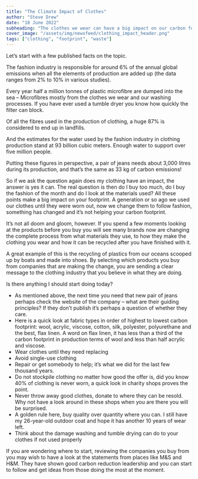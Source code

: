 ```yaml
---
title: "The Climate Impact of Clothes"
author: "Steve Drew"
date: "10 June 2022"
subheading: "The clothes we wear can have a big impact on our carbon footprint, find out what you can do to reduce this"
cover_image: "/assets/img/newsfeed/clothing_impact_header.png"   
tags: ["clothing", "footprint", "waste"]
---
```

Let’s start with a few published facts on the topic.

The fashion industry is responsible for around 6% of the annual global emissions when all the elements of production are added up (the data ranges from 2% to 10% in various studies).

Every year half a million tonnes of plastic microfibre are dumped into the sea – Microfibres mostly from the clothes we wear and our washing processes. If you have ever used a tumble dryer you know how quickly the filter can block.

Of all the fibres used in the production of clothing, a huge 87% is considered to end up in landfills.

And the estimates for the water used by the fashion industry in clothing production stand at 93 billion cubic meters. Enough water to support over five million people. 

Putting these figures in perspective, a pair of jeans needs about 3,000 litres during its production, and that’s the same as 33 kg of carbon emissions!

So if we ask the question again does my clothing have an impact, the answer is yes it can. The real question is then do I buy too much, do I buy the fashion of the month and do I look at the materials used? All these points make a big impact on your footprint. A generation or so ago we used our clothes until they were worn out, now we change them to follow fashion, something has changed and it’s not helping your carbon footprint. 

It’s not all doom and gloom, however. If you spend a few moments looking at the products before you buy you will see many brands now are changing the complete process from what materials they use, to how they make the clothing you wear and how it can be recycled after you have finished with it.

A great example of this is the recycling of plastics from our oceans scooped up by boats and made into shoes. By selecting which products you buy from companies that are making the change, you are sending a clear message to the clothing industry that you believe in what they are doing.

Is there anything I should start doing today?

- As mentioned above, the next time you need that new pair of jeans perhaps check the website of the company – what are their guiding principles? If they don’t publish it’s perhaps a question of whether they care. 
- Here is a quick look at fabric types in order of highest to lowest carbon footprint: wool, acrylic, viscose, cotton, silk, polyester, polyurethane and the best, flax linen. A word on flax linen, it has less than a third of the carbon footprint in production terms of wool and less than half acrylic and viscose.
- Wear clothes until they need replacing
- Avoid single-use clothing
- Repair or get somebody to help; it’s what we did for the last few thousand years.
- Do not stockpile clothing no matter how good the offer is, did you know 40% of clothing is never worn, a quick look in charity shops proves the point.
- Never throw away good clothes, donate to where they can be resold. Why not have a look around in these shops when you are there you will be surprised. 
- A golden rule here, buy quality over quantity where you can. I still have my 26-year-old outdoor coat and hope it has another 10 years of wear left. 
- Think about the damage washing and tumble drying can do to your clothes if not used properly

If you are wondering where to start, reviewing the companies you buy from you may wish to have a look at the statements from places like M&S and H&M. They have shown good carbon reduction leadership and you can start to follow and get ideas from those doing the most at the moment.  
